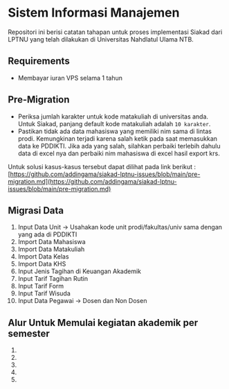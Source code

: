 # Sistem Informasi Manajemen

Repositori ini berisi catatan tahapan untuk proses implementasi Siakad dari LPTNU yang telah dilakukan di Universitas Nahdlatul Ulama NTB.


## Requirements

- Membayar iuran VPS selama 1 tahun

## Pre-Migration

- Periksa jumlah karakter untuk kode matakuliah di universitas anda. Untuk Siakad, panjang default kode matakuliah adalah `10 karakter`.
- Pastikan tidak ada data mahasiswa yang memiliki nim sama di lintas prodi. Kemungkinan terjadi karena salah ketik pada saat memasukkan data ke PDDIKTI. Jika ada yang salah, silahkan perbaiki terlebih dahulu data di excel nya dan perbaiki nim mahasiswa di excel hasil export krs.

Untuk solusi kasus-kasus tersebut dapat dilihat pada link berikut : [https://github.com/addingama/siakad-lptnu-issues/blob/main/pre-migration.md](https://github.com/addingama/siakad-lptnu-issues/blob/main/pre-migration.md)


## Migrasi Data

1. Input Data Unit -> Usahakan kode unit prodi/fakultas/univ sama dengan yang ada di PDDIKTI
2. Import Data Mahasiswa
3. Import Data Matakuliah
4. Import Data Kelas
5. Import Data KHS
6. Input Jenis Tagihan di Keuangan Akademik
7. Input Tarif Tagihan Rutin
8. Input Tarif Form
9. Input Tarif Wisuda
10. Input Data Pegawai -> Dosen dan Non Dosen


## Alur Untuk Memulai kegiatan akademik per semester

1.
2.
3.
4.
5.
